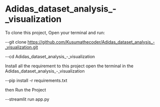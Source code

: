# Adidas_dataset_analysis_-_visualization


To clone this project, Open your terminal and run:



--git clone https://github.com/Kusumathecoder/Adidas_dataset_analysis_-_visualization.git



--cd Adidas_dataset_analysis_-_visualization


Install all the requirement to this project open the terminal in the Adidas_dataset_analysis_-_visualization



--pip install -r requirements.txt


then Run the Project



--streamlit run app.py

